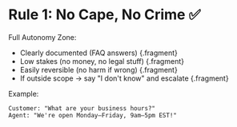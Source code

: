 # Rule 1: No Cape, No Crime ✅

Full Autonomy Zone:

- Clearly documented (FAQ answers) {.fragment}
- Low stakes (no money, no legal stuff) {.fragment}
- Easily reversible (no harm if wrong) {.fragment}
- If outside scope → say "I don't know" and escalate {.fragment}

Example:
```text
Customer: "What are your business hours?"
Agent: "We're open Monday–Friday, 9am–5pm EST!"
```

<!-- NOTES: Only give autonomy in low-risk documented cases -->

